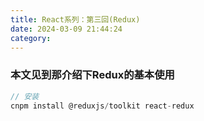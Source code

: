 ```yaml
---
title: React系列：第三回(Redux)
date: 2024-03-09 21:44:24
category:
---
```



### 本文见到那介绍下Redux的基本使用

```javascript
// 安装
cnpm install @reduxjs/toolkit react-redux
```




